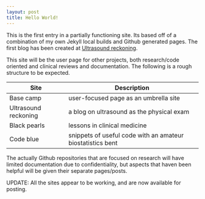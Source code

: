 ```yaml
---
layout: post
title: Hello World!
---
```


This is the first entry in a partially functioning site. Its based off of a combination of my own Jekyll local builds and Github generated pages. The first blog has been created at [Ultrasound reckoning](https://asshah4.github.io/ultrasound).

This site will be the user page for other projects, both research/code oriented and clinical reviews and documentation. The following is a rough structure to be expected.

Site | Description
--- | ---
Base camp | user-focused page as an umbrella site
Ultrasound reckoning | a blog on ultrasound as the physical exam
Black pearls | lessons in clinical medicine
Code blue | snippets of useful code with an amateur biostatistics bent

The actually Github repositories that are focused on research will have limited documentation due to confidentiality, but aspects that haven been helpful will be given their separate pages/posts. 

UPDATE: All the sites appear to be working, and are now available for posting.

